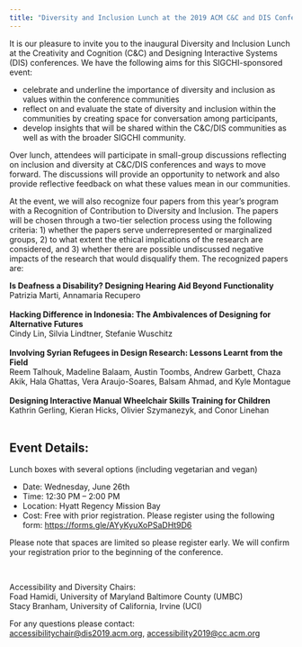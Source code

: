 ```yaml
---
title: "Diversity and Inclusion Lunch at the 2019 ACM C&C and DIS Conferences"
--- 
```


It is our pleasure to invite you to the inaugural Diversity and Inclusion Lunch at the Creativity and Cognition (C&C) and Designing Interactive Systems (DIS) conferences. We have the following aims for this SIGCHI-sponsored event: 
</br>

- celebrate and underline the importance of diversity and inclusion as values within the conference communities</br>
- reflect on and evaluate the state of diversity and inclusion within the communities by creating space for conversation among participants,</br>
- develop insights that will be shared within the C&C/DIS communities as well as with the broader SIGCHI community.</br>

Over lunch, attendees will participate in small-group discussions reflecting on inclusion and diversity at C&C/DIS conferences and ways to move forward. The discussions will provide an opportunity to network and also provide reflective feedback on what these values mean in our communities. 
</br>

At the event, we will also recognize four papers from this year’s program with a Recognition of Contribution to Diversity and Inclusion. The papers will be chosen through a two-tier selection process using the following criteria: 1) whether the papers serve underrepresented or marginalized groups, 2) to what extent the ethical implications of the research are considered, and 3) whether there are possible undiscussed negative impacts of the research that would disqualify them. The recognized papers are: 
</br>

__Is Deafness a Disability? Designing Hearing Aid Beyond Functionality__ </br>
Patrizia Marti, Annamaria Recupero </br>
</br>
__Hacking Difference in Indonesia: The Ambivalences of Designing for Alternative Futures__</br>
Cindy Lin, Silvia Lindtner, Stefanie Wuschitz</br>
</br>
__Involving Syrian Refugees in Design Research: Lessons Learnt from the Field__</br>
Reem Talhouk, Madeline Balaam, Austin Toombs, Andrew Garbett, Chaza Akik, Hala Ghattas, Vera Araujo-Soares, Balsam Ahmad, and Kyle Montague</br>
</br>
__Designing Interactive Manual Wheelchair Skills Training for Children__ </br>
Kathrin Gerling, Kieran Hicks, Olivier Szymanezyk, and Conor Linehan</br>
</br>

## Event Details: </br> 
Lunch boxes with several options (including vegetarian and vegan)</br> 
- Date: Wednesday, June 26th </br> 
- Time: 12:30 PM – 2:00 PM </br> 
- Location: Hyatt Regency Mission Bay </br> 
- Cost: Free with prior registration. Please register using the following form: https://forms.gle/AYyKyuXoPSaDHt9D6 </br> 

Please note that spaces are limited so please register early. We will confirm your registration prior to the beginning of the conference.</br> 

</br>

Accessibility and Diversity Chairs:</br> 
Foad Hamidi, University of Maryland Baltimore County (UMBC)</br> 
Stacy Branham, University of California, Irvine (UCI) </br> 

For any questions please contact: </br> 
[accessibilitychair@dis2019.acm.org](mailto:accessibilitychair@dis2019.acm.org), [accessibility2019@cc.acm.org](mailto:accessibility2019@cc.acm.org)</br> 



